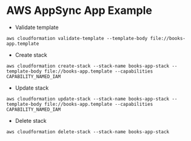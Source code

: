 # AWS AppSync App Example

- Validate template
```
aws cloudformation validate-template --template-body file://books-app.template
```

- Create stack
```
aws cloudformation create-stack --stack-name books-app-stack --template-body file://books-app.template --capabilities CAPABILITY_NAMED_IAM
```

- Update stack
```
aws cloudformation update-stack --stack-name books-app-stack --template-body file://books-app.template --capabilities CAPABILITY_NAMED_IAM
```

- Delete stack
```
aws cloudformation delete-stack --stack-name books-app-stack
```